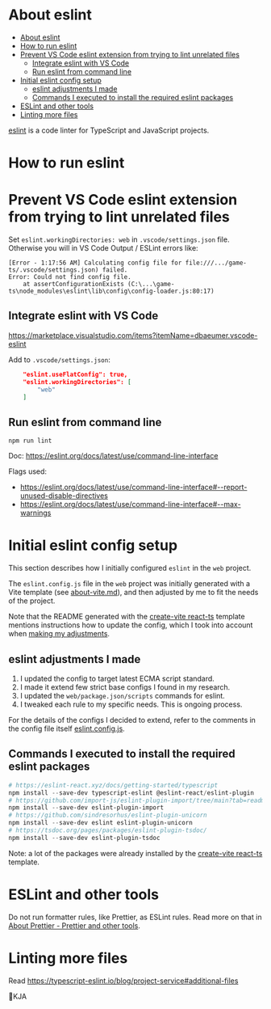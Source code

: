 # About eslint

- [About eslint](#about-eslint)
- [How to run eslint](#how-to-run-eslint)
- [Prevent VS Code eslint extension from trying to lint unrelated files](#prevent-vs-code-eslint-extension-from-trying-to-lint-unrelated-files)
  - [Integrate eslint with VS Code](#integrate-eslint-with-vs-code)
  - [Run eslint from command line](#run-eslint-from-command-line)
- [Initial eslint config setup](#initial-eslint-config-setup)
  - [eslint adjustments I made](#eslint-adjustments-i-made)
  - [Commands I executed to install the required eslint packages](#commands-i-executed-to-install-the-required-eslint-packages)
- [ESLint and other tools](#eslint-and-other-tools)
- [Linting more files](#linting-more-files)

[eslint] is a code linter for TypeScript and JavaScript projects.

# How to run eslint

# Prevent VS Code eslint extension from trying to lint unrelated files

Set `eslint.workingDirectories: web` in `.vscode/settings.json` file.
Otherwise you will in VS Code Output / ESLint errors like:

``` text
[Error - 1:17:56 AM] Calculating config file for file:///.../game-ts/.vscode/settings.json) failed.
Error: Could not find config file.
    at assertConfigurationExists (C:\...\game-ts\node_modules\eslint\lib\config\config-loader.js:80:17)
```

## Integrate eslint with VS Code

https://marketplace.visualstudio.com/items?itemName=dbaeumer.vscode-eslint

Add to `.vscode/settings.json`:

``` json
    "eslint.useFlatConfig": true,
    "eslint.workingDirectories": [
        "web"
    ]
```

## Run eslint from command line

`npm run lint`

Doc: https://eslint.org/docs/latest/use/command-line-interface

Flags used:

- https://eslint.org/docs/latest/use/command-line-interface#--report-unused-disable-directives
- https://eslint.org/docs/latest/use/command-line-interface#--max-warnings

# Initial eslint config setup

This section describes how I initially configured `eslint` in the `web` project.

The `eslint.config.js` file in the `web` project was  initially generated with a Vite template
(see [about-vite.md](about_vite.md)), and then adjusted by me to fit the needs of the project.

Note that the README generated with the [create-vite react-ts] template
mentions instructions how to update the config, which I took into account when
[making my adjustments](#eslint-adjustments-i-made).

## eslint adjustments I made

1. I updated the config to target latest ECMA script standard.
1. I made it extend few strict base configs I found in my research.
1. I updated the `web/package.json/scripts` commands for eslint.
1. I tweaked each rule to my specific needs. This is ongoing process.

For the details of the configs I decided to extend, refer to the comments
in the config file itself [eslint.config.js](../web/eslint.config.js).

## Commands I executed to install the required eslint packages

```powershell
# https://eslint-react.xyz/docs/getting-started/typescript
npm install --save-dev typescript-eslint @eslint-react/eslint-plugin
# https://github.com/import-js/eslint-plugin-import/tree/main?tab=readme-ov-file#installation
npm install --save-dev eslint-plugin-import 
# https://github.com/sindresorhus/eslint-plugin-unicorn
npm install --save-dev eslint eslint-plugin-unicorn
# https://tsdoc.org/pages/packages/eslint-plugin-tsdoc/
npm install --save-dev eslint-plugin-tsdoc
```

Note: a lot of the packages were already installed by the [create-vite react-ts] template.

# ESLint and other tools

Do not run formatter rules, like Prettier, as ESLint rules.
Read more on that in [About Prettier - Prettier and other tools](about_prettier.md#prettier-and-other-tools).

# Linting more files

Read https://typescript-eslint.io/blog/project-service#additional-files

🚧KJA

[eslint]: https://eslint.org/
[create-vite react-ts]: https://github.com/vitejs/vite/tree/main/packages/create-vite/template-react-ts
